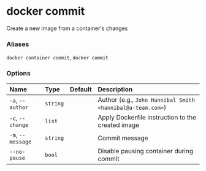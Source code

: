 # docker commit

<!---MARKER_GEN_START-->
Create a new image from a container's changes

### Aliases

`docker container commit`, `docker commit`

### Options

| Name              | Type     | Default | Description                                                |
|:------------------|:---------|:--------|:-----------------------------------------------------------|
| `-a`, `--author`  | `string` |         | Author (e.g., `John Hannibal Smith <hannibal@a-team.com>`) |
| `-c`, `--change`  | `list`   |         | Apply Dockerfile instruction to the created image          |
| `-m`, `--message` | `string` |         | Commit message                                             |
| `--no-pause`      | `bool`   |         | Disable pausing container during commit                    |


<!---MARKER_GEN_END-->

